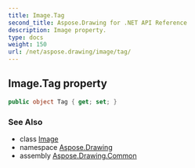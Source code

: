 ```yaml
---
title: Image.Tag
second_title: Aspose.Drawing for .NET API Reference
description: Image property. 
type: docs
weight: 150
url: /net/aspose.drawing/image/tag/
---
```

## Image.Tag property

```csharp
public object Tag { get; set; }
```

### See Also

* class [Image](../)
* namespace [Aspose.Drawing](../../image/)
* assembly [Aspose.Drawing.Common](../../../)


